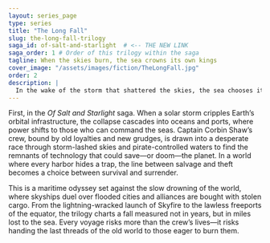 ```yaml
---
layout: series_page
type: series
title: "The Long Fall"
slug: the-long-fall-trilogy
saga_id: of-salt-and-starlight  # <-- THE NEW LINK
saga_order: 1 # Order of this trilogy within the saga
tagline: When the skies burn, the sea crowns its own kings
cover_image: "/assets/images/fiction/TheLongFall.jpg"
order: 2
description: |
  In the wake of the storm that shattered the skies, the sea chooses its own kings. Survival will belong to those who can take it—and keep it.
---
```

First, in the *Of Salt and Starlight* saga. When a solar storm cripples Earth’s orbital infrastructure, the collapse cascades into oceans and ports, where power shifts to those who can command the seas. Captain Corbin Shaw’s crew, bound by old loyalties and new grudges, is drawn into a desperate race through storm-lashed skies and pirate-controlled waters to find the remnants of technology that could save—or doom—the planet. In a world where every harbor hides a trap, the line between salvage and theft becomes a choice between survival and surrender.

This is a maritime odyssey set against the slow drowning of the world, where skyships duel over flooded cities and alliances are bought with stolen cargo. From the lightning-wracked launch of Skyfire to the lawless freeports of the equator, the trilogy charts a fall measured not in years, but in miles lost to the sea. Every voyage risks more than the crew’s lives—it risks handing the last threads of the old world to those eager to burn them.
